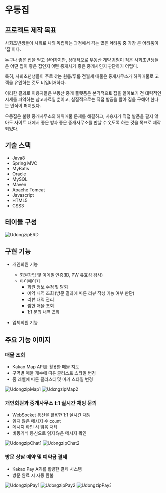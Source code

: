 # 우동집

## 프로젝트 제작 목표
사회초년생들이 사회로 나와 독립하는 과정에서 겪는 많은 어려움 중 가장 큰 어려움이 '집'이다.

누구나 좋은 집을 얻고 싶어하지만, 상대적으로 부동산 계약 경험이 적은 사회초년생들은 어떤 집이 좋은 집인지 어떤 중개사가 좋은 중개사인지 판단하기 어렵다.

특히, 사회초년생들이 주로 찾는 원룸/투룸 전월세 매물은 중개사무소가 허위매물로 고객을 유인하는 것도 비일비재하다.

이러한 결과로 이용자들은 부동산 중개 플랫폼은 본격적으로 집을 알아보기 전 대략적인 시세를 파악하는 참고자료일 뿐이고, 실질적으로는 직접 발품을 팔아 집을 구해야 한다는 인식이 퍼져있다.

우동집은 불량 중개사무소와 허위매물 문제를 해결하고, 사용자가 직접 발품을 팔지 않아도 사이트 내에서 좋은 방과 좋은 중개사무소를 만날 수 있도록 하는 것을 목표로 제작되었다.

## 기술 스택
* Java8
* Spring MVC
* MyBatis
* Oracle
* MySQL
* Maven
* Apache Tomcat
* Javascript
* HTML5
* CSS3

## 테이블 구성
![UdongzipERD](https://user-images.githubusercontent.com/96688007/180923021-741b0970-1640-412e-a047-a6f292b39667.png)

## 구현 기능
* 개인회원 기능
  * 회원가입 및 이메일 인증(ID, PW 유효성 검사)
  * 마이페이지
    * 회원 정보 수정 및 탈퇴
    * 예약 내역 조회 (방문 결과에 따른 리뷰 작성 가능 여부 판단)
    * 리뷰 내역 관리
    * 찜한 매물 조회
    * 1:1 문의 내역 조회
    
 * 업체회원 기능

## 주요 기능 이미지

### 매물 조회
  * Kakao Map API를 활용한 매물 지도
  * 구역별 매물 개수에 따른 클러스트 스타일 변경
  * 줌 레벨에 따른 클러스터 및 마커 스타일 변경
  
![UdongzipMap1](https://user-images.githubusercontent.com/96688007/180924112-f0c0cdd2-7048-4b1e-9a07-52681d31b32b.png)
![UdongzipMap2](https://user-images.githubusercontent.com/96688007/180924243-fededa4a-5154-44aa-886f-3642781eddb4.png)

### 개인회원과 중개사무소 1:1 실시간 채팅 문의
  * WebSocket 통신을 활용한 1:1 실시간 채팅
  * 읽지 않은 메시지 수 count
  * 메시지 확인 시 읽음 처리
  * 비동기식 통신으로 읽지 않은 메시지 확인
  
![UdongzipChat1](https://user-images.githubusercontent.com/96688007/180924744-6f5f39c0-81a8-45cd-abab-202b2b064b3b.png)
![UdongzipChat2](https://user-images.githubusercontent.com/96688007/180924789-d3879dd9-da03-4318-9de8-82e410d66c5b.png)

### 방문 상담 예약 및 예약금 결제
  * Kakao Pay API를 활용한 결제 시스템
  * 방문 완료 시 자동 환불
  
![UdongzipPay1](https://user-images.githubusercontent.com/96688007/180925169-03c195b2-f6ab-40e5-8f1b-2dee860471ba.png)
![UdongzipPay2](https://user-images.githubusercontent.com/96688007/180925184-084c472e-6912-4000-8854-e4ad2f014926.png)
![UdongzipPay3](https://user-images.githubusercontent.com/96688007/180925935-621b5145-676f-4785-894c-894842f9fadb.png)
